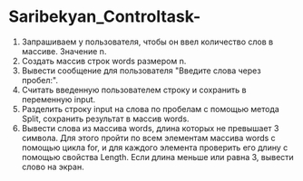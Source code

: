 # Saribekyan_Controltask-
1. Запрашиваем у пользователя, чтобы он ввел количество слов в массиве. Значение n.
2. Создать массив строк words размером n.
3. Вывести сообщение для пользователя "Введите слова через пробел:".
4. Считать введенную пользователем строку и сохранить в переменную input.
5. Разделить строку input на слова по пробелам с помощью метода Split, сохранить результат в массив words.
6. Вывести слова из массива words, длина которых не превышает 3 символа. Для этого пройти по всем элементам массива words c помощью цикла for, и для каждого элемента проверить его длину с помощью свойства Length. Если длина меньше или равна 3, вывести слово на экран.
